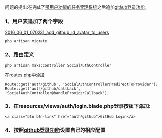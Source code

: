 

问题的提出:在完成了[带用户功能的任务管理系统](http://laravelacademy.org/post/3297.html#comments)之后追加[github登录功能](http://laravelacademy.org/post/1305.html)。


### 1、用户表追加了两个字段

[2016_06_01_070231_add_github_id_avatar_to_users](https://github.com/jnuc093/study_quickstart-intermediate/blob/master/database/migrations/2016_06_01_070231_add_github_id_avatar_to_users.php)
	
	php artisan migrate	

### 2、路由定义

	
	php artisan make:controller SocialAuthController

在routes.php中添加:

	Route::get('auth/github', 'SocialAuthController@redirectToProvider');
	Route::get('auth/github/callback', 'SocialAuthController@handleProviderCallback');
	
### 3、在resources/views/auth/login.blade.php登录按钮下添加:

	<a class="btn btn-link" href="auth/github">GitHub Login</a> 
	
### 4、按照[github登录功能](http://laravelacademy.org/post/1305.html)设置自己的相应配置	





